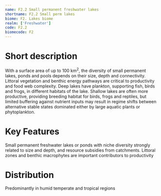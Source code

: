 ```yaml
---
name: F2.2 Small permanent freshwater lakes
shortname: F2.2 Small perm lakes
biome: F2. Lakes biome
realm: ['Freshwater']
code: F2.2
biomecode: F2
---
```

# Short description

With a surface area of up to 100 km<sup>2</sup>, the diversity of small permanent lakes, ponds and pools depends on their size, depth and connectivity. Littoral vegetation and benthic energy pathways are critical to productivity and food web complexity. Deep lakes have plankton, supporting fish, birds and frogs, in different habitats of the lake. Shallow lakes are often more productive, providing breeding habitat for birds, frogs and reptiles, but limited buffering against nutrient inputs may result in regime shifts between alternative stable states dominated either by large aquatic plants or phytoplankton.

# Key Features

Small permanent freshwater lakes or ponds with niche diversity strongly related to size and depth, and resource subsidies from catchments. Littoral zones and benthic macrophytes are important contributors to productivity

# Distribution

Predominantly in humid temperate and tropical regions
